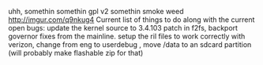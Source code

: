 uhh, somethin somethin gpl v2 somethin smoke weed
http://imgur.com/q9nkug4
Current list of things to do along with the current open bugs:
update the kernel source to 3.4.103 patch in f2fs, backport governor fixes from the mainline. setup the ril files to work correctly with verizon, change from eng to userdebug
, move /data to an sdcard partition (will probably make flashable zip for that)
